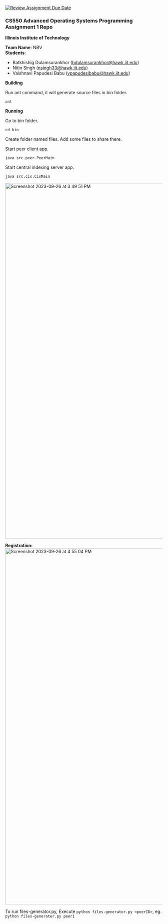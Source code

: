 [![Review Assignment Due Date](https://classroom.github.com/assets/deadline-readme-button-24ddc0f5d75046c5622901739e7c5dd533143b0c8e959d652212380cedb1ea36.svg)](https://classroom.github.com/a/ancXpPFO)
### CS550 Advanced Operating Systems Programming Assignment 1 Repo
**Illinois Institute of Technology**  

**Team Name**: NBV  
**Students**: 
* Batkhishig Dulamsurankhor (bdulamsurankhor@hawk.iit.edu)   
* Nitin Singh (nsingh33@hawk.iit.edu)  
* Vaishnavi Papudesi Babu (vpapudesibabu@hawk.iit.edu)   

**Building**

Run ant command, it will generate source files in bin folder.
```console
ant
``` 
**Running**

Go to bin folder.
```console
cd bin
``` 
Create folder named files. Add some files to share there.

Start peer client app.
```console
java src.peer.PeerMain
``` 
Start central indexing server app.
```console
java src.cis.CisMain
``` 

<img width="1136" alt="Screenshot 2023-09-26 at 3 49 51 PM" src="https://github.com/datasys-classrooms/cs550-fall2023-pa1-nbv/assets/145067050/fcdf2283-748d-4ebe-a4d2-796b64e738be">


**Registration:**
<img width="1139" alt="Screenshot 2023-09-26 at 4 55 04 PM" src="https://github.com/datasys-classrooms/cs550-fall2023-pa1-nbv/assets/145067050/bcd1411d-8493-4ae6-99ef-6b8093c976a8">



To run files-generator.py, 
Execute `python files-generator.py <peerID>`, eg. `python files-generater.py peer1`


